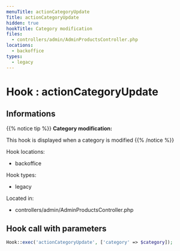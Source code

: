 ```yaml
---
menuTitle: actionCategoryUpdate
Title: actionCategoryUpdate
hidden: true
hookTitle: Category modification
files:
  - controllers/admin/AdminProductsController.php
locations:
  - backoffice
types:
  - legacy
---
```


# Hook : actionCategoryUpdate

## Informations

{{% notice tip %}}
**Category modification:** 

This hook is displayed when a category is modified
{{% /notice %}}

Hook locations: 
  - backoffice

Hook types: 
  - legacy

Located in: 
  - controllers/admin/AdminProductsController.php

## Hook call with parameters

```php
Hook::exec('actionCategoryUpdate', ['category' => $category]);
```